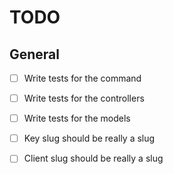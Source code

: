 # TODO

## General

* [ ] Write tests for the command
* [ ] Write tests for the controllers
* [ ] Write tests for the models

* [ ] Key slug should be really a slug
* [ ] Client slug should be really a slug
